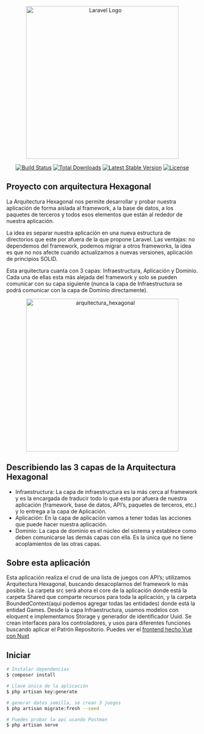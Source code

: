 <p align="center"><a href="https://laravel.com" target="_blank"><img src="https://raw.githubusercontent.com/laravel/art/master/logo-lockup/5%20SVG/2%20CMYK/1%20Full%20Color/laravel-logolockup-cmyk-red.svg" width="400" alt="Laravel Logo"></a></p>

<p align="center">
<a href="https://github.com/laravel/framework/actions"><img src="https://github.com/laravel/framework/workflows/tests/badge.svg" alt="Build Status"></a>
<a href="https://packagist.org/packages/laravel/framework"><img src="https://img.shields.io/packagist/dt/laravel/framework" alt="Total Downloads"></a>
<a href="https://packagist.org/packages/laravel/framework"><img src="https://img.shields.io/packagist/v/laravel/framework" alt="Latest Stable Version"></a>
<a href="https://packagist.org/packages/laravel/framework"><img src="https://img.shields.io/packagist/l/laravel/framework" alt="License"></a>
</p>

## Proyecto con arquitectura Hexagonal

La Arquitectura Hexagonal nos permite desarrollar y probar nuestra aplicación de forma aislada al framework, a la base de datos, a los paquetes de terceros y todos esos elementos que están al rededor de nuestra aplicación.

La idea es separar nuestra aplicación en una nueva estructura de directorios que este por afuera de la que propone Laravel. Las ventajas: no dependemos del framework, podemos migrar a otros frameworks, la idea es que no nos afecte cuando actualizamos a nuevas versiones, aplicación de principios SOLID.

Esta arquitectura cuanta con 3 capas: Infraestructura, Aplicación y Dominio. Cada una de ellas esta más alejada del framework y solo se pueden comunicar con su capa siguiente (nunca la capa de Infraestructura se podrá comunicar con la capa de Dominio directamente).


<p align="center"><img src="https://miro.medium.com/v2/resize:fit:1400/format:webp/1*yR4C1B-YfMh5zqpbHzTyag.png" width="400" alt="arquitectura_hexagonal"></p>

## Describiendo las 3 capas de la Arquitectura Hexagonal


- Infraestructura: La capa de infraestructura es la más cerca al framework y es la encargada de traducir todo lo que esta por afuera de nuestra aplicación (framework, base de datos, API’s, paquetes de terceros, etc.) y lo entrega a la capa de Aplicación.
- Aplicación: En la capa de aplicación vamos a tener todas las acciones que puede hacer nuestra aplicación.
- Dominio: La capa de dominio es el núcleo del sistema y establece como deben comunicarse las demás capas con ella. Es la única que no tiene acoplamientos de las otras capas.

## Sobre esta aplicación

Esta aplicación realiza el crud de una lista de juegos con API’s; utilizamos Arquitectura Hexagonal, buscando desacoplarnos del framework lo más posible. La carpeta src será ahora el core de la aplicación donde está la carpeta Shared que comparte recursos para toda la aplicación, y la carpeta BoundedContext(aquí podemos agregar todas las entidades) donde está la entidad Games. Desde la capa Infraestructura, usamos modelos con eloquent e implementamos Storage y generador de identificador Uuid.
Se crean interfaces para los controladores, y usos para diferentes funciones buscando aplicar el Patrón Repositorio.
Puedes ver el [frontend hecho Vue con Nuxt](https://github.com/mauroaicode/games-architecture-hexagonal-frontend)

## Iniciar

```bash
# Instalar dependencias
$ composer install

# Llave única de la aplicación
$ php artisan key:generate

# generar datos semilla, se crean 3 juegos
$ php artisan migrate:fresh --seed

# Puedes probar la api usando Postman
$ php artisan serve

```

